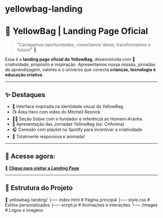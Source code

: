 # yellowbag-landing
# 🎒 YellowBag | Landing Page Oficial

> "Carregamos oportunidades, conectamos ideias, transformamos o futuro!" 🌟

Essa é a **landing page oficial da YellowBag**, desenvolvida com 💛 criatividade, propósito e inspiração. Apresentamos nossa missão, jornadas de aprendizagem, valores e o universo que conecta **crianças, tecnologia e educação criativa**.

---

## ✨ Destaques

- 🎨 Interface inspirada na identidade visual da YellowBag
- 📺 Área Hero com vídeo do Mitchell Resnick
- 🦸‍♂️ Seção Sobre com o fundador e referência ao Homem-Aranha
- 🚀 Apresentação das Jornadas YellowBag (ex: CriAnima)
- 🎧 Conexão com playlist no Spotify para incentivar a criatividade
- 📱 Totalmente responsiva e animada!

---

## 📌 Acesse agora:

🔗 [**Clique para visitar a Landing Page**]([https://seu-usuario.github.io/yellowbag-landing/](https://marcelofilho97.github.io/yellowbag-landing/))

---

## 📁 Estrutura do Projeto

📁 yellowbag-landing/
├── index.html # Página principal
├── style.css # Estilos personalizados
├── script.js # Animações e interações
└── /images # Logos e imagens

